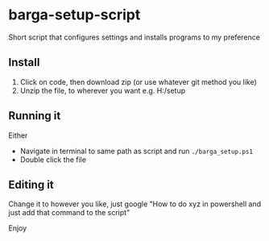 # barga-setup-script
Short script that configures settings and installs programs to my preference

## Install
1. Click on code, then download zip (or use whatever git method you like)
2. Unzip the file, to wherever you want e.g. H:/setup

## Running it
Either
- Navigate in terminal to same path as script and run `./barga_setup.ps1`
- Double click the file

## Editing it

Change it to however you like, just google "How to do xyz in powershell and just add that command to the script"

Enjoy
